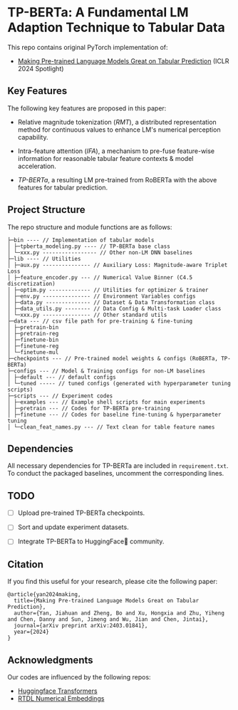# TP-BERTa: A Fundamental LM Adaption Technique to Tabular Data

This repo contains original PyTorch implementation of:

- [Making Pre-trained Language Models Great on Tabular Prediction](https://openreview.net/pdf?id=anzIzGZuLi) (ICLR 2024 Spotlight)

## Key Features

The following key features are proposed in this paper:

- Relative magnitude tokenization (*RMT*), a distributed representation method for continuous values to enhance LM's numerical perception capability.

- Intra-feature attention (*IFA*), a mechanism to pre-fuse feature-wise information for reasonable tabular feature contexts & model acceleration.

- *TP-BERTa*, a resulting LM pre-trained from RoBERTa with the above features for tabular prediction.

## Project Structure

The repo structure and module functions are as follows:

```
├─bin ---- // Implementation of tabular models
│ ├─tpberta_modeling.py ---- // TP-BERTa base class
│ └─xxx.py ----------------- // Other non-LM DNN baselines
├─lib ---- // Utilities
│ ├─aux.py --------------- // Auxiliary Loss: Magnitude-aware Triplet Loss
│ ├─feature_encoder.py --- // Numerical Value Binner (C4.5 discretization)
│ ├─optim.py ------------- // Utilities for optimizer & trainer
│ ├─env.py --------------- // Environment Variables configs
│ ├─data.py -------------- // Dataset & Data Transformation class
│ ├─data_utils.py -------- // Data Config & Multi-task Loader class
│ └─xxx.py --------------- // Other standard utils
├─data --- // csv file path for pre-training & fine-tuning
│ ├─pretrain-bin
│ ├─pretrain-reg
│ ├─finetune-bin
│ ├─finetune-reg
│ └─finetune-mul
├─checkpoints --- // Pre-trained model weights & configs (RoBERTa, TP-BERTa)
├─configs --- // Model & Training configs for non-LM baselines
│ ├─default --- // default configs
│ └─tuned ----- // tuned configs (generated with hyperparameter tuning scripts)
├─scripts --- // Experiment codes
│ ├─examples --- // Example shell scripts for main experiments
│ ├─pretrain --- // Codes for TP-BERTa pre-training
│ ├─finetune --- // Codes for baseline fine-tuning & hyperparameter tuning
│ └─clean_feat_names.py --- // Text clean for table feature names
```

## Dependencies

All necessary dependencies for TP-BERTa are included in `requirement.txt`. To conduct the packaged baselines, uncomment the corresponding lines.

## TODO

- [ ] Upload pre-trained TP-BERTa checkpoints.

- [ ] Sort and update experiment datasets.

- [ ] Integrate TP-BERTa to HuggingFace🤗 community.


## Citation

If you find this useful for your research, please cite the following paper:

```
@article{yan2024making,
  title={Making Pre-trained Language Models Great on Tabular Prediction},
  author={Yan, Jiahuan and Zheng, Bo and Xu, Hongxia and Zhu, Yiheng and Chen, Danny and Sun, Jimeng and Wu, Jian and Chen, Jintai},
  journal={arXiv preprint arXiv:2403.01841},
  year={2024}
}
```

## Acknowledgments

Our codes are influenced by the following repos:

- [Huggingface Transformers](https://github.com/huggingface/transformers)
- [RTDL Numerical Embeddings](https://github.com/yandex-research/rtdl-num-embeddings)